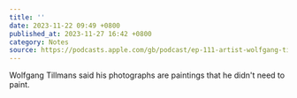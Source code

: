 ```yaml
---
title: ''
date: 2023-11-22 09:49 +0800
published_at: 2023-11-27 16:42 +0800
category: Notes
source: https://podcasts.apple.com/gb/podcast/ep-111-artist-wolfgang-tillmans/id1574394526?i=1000627061006
---
```


Wolfgang Tillmans said his photographs are paintings that he didn't need to
paint.
